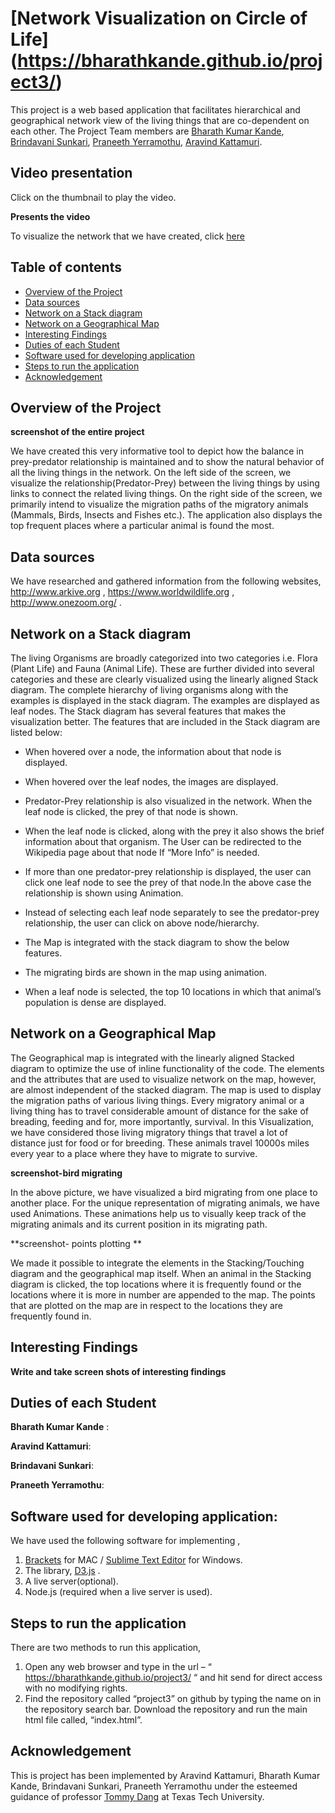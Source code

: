 # [Network Visualization on Circle of Life] (https://bharathkande.github.io/project3/)

This project is a web based application that facilitates hierarchical and geographical network view of the living things that are co-dependent on each other. The Project Team members are [Bharath Kumar Kande](https://github.com/bharathkande), [Brindavani Sunkari](https://github.com/Brindavani), [Praneeth Yerramothu](https://github.com/praneethyerramothu), [Aravind Kattamuri](https://github.com/aravindkattamuri).

## Video presentation
Click on the thumbnail to play the video.

**Presents the video**


To visualize the network that we have created, click [here](https://bharathkande.github.io/project3/)

## Table of contents

- [Overview of the Project](#Overview-of-the-project)
- [Data sources](#data-sources)
- [Network on a Stack diagram](#Network-on-a-stack)
- [Network on a Geographical Map](#Network-on-a-Geographical-Map)
- [Interesting Findings](#Interesting-Findings)
- [Duties of each Student](#Duties-of-each-Student)
- [Software used for developing application](#Software-used-for-developing-application)
- [Steps to run the application](#Steps-to-run-the-application)
- [Acknowledgement](#Acknowledgement)



## Overview of the Project

**screenshot of the entire project**

We have created this very informative tool to depict how the balance in prey-predator relationship is maintained and to show the natural behavior of all the living things in the network. On the left side of the screen, we visualize the relationship(Predator-Prey) between the living things by using links to connect the related living things. On the right side of the screen, we primarily intend to visualize the migration paths of the migratory animals (Mammals, Birds, Insects and Fishes etc.). The application also displays the top frequent places where a particular animal is found the most.

## Data sources
We have researched and gathered information from the following websites,
http://www.arkive.org ,
https://www.worldwildlife.org ,
http://www.onezoom.org/ .

## Network on a Stack diagram

The living Organisms are broadly categorized into two categories i.e. Flora (Plant Life) and Fauna (Animal Life). These are further divided into several categories and these are clearly visualized using the linearly aligned Stack diagram. The complete hierarchy of living organisms along with the examples is displayed in the stack diagram. The examples are displayed as leaf nodes. The Stack diagram has several features that makes the visualization better.
The features that are included in the Stack diagram are listed below:

- When hovered over a node, the information about that node is displayed. 
- When hovered over the leaf nodes, the images are displayed.
- Predator-Prey relationship is also visualized in the network.
   When the leaf node is clicked, the prey of that node is shown.
- When the leaf node is clicked, along with the prey it also shows the brief   information about that organism. The User can be redirected to the Wikipedia page about that node If “More Info” is needed.
- If more than one predator-prey relationship is displayed, the user can click one leaf node to see the prey of that node.In the above case the relationship is shown using Animation.

- Instead of selecting each leaf node separately to see the predator-prey relationship, the user can click on above node/hierarchy.
- The Map is integrated with the stack diagram to show the below features.
 - The migrating birds are shown in the map using animation.
 -  When a leaf node is selected, the top 10 locations in which that animal’s population is dense are displayed.



## Network on a Geographical Map

The Geographical map is integrated with the linearly aligned Stacked diagram to optimize the use of inline functionality of the code. The elements and the attributes that are used to visualize network on the map, however, are almost independent of the stacked diagram. 
The map is used to display the migration paths of various living things. Every migratory animal or a living thing has to travel considerable amount of distance for the sake of breading, feeding and for, more importantly, survival. In this Visualization, we have considered those living migratory things that travel a lot of distance just for food or for breeding. These animals travel 10000s miles every year to a place where they have to migrate to survive.

**screenshot-bird migrating**

In the above picture, we have visualized a bird migrating from one place to another place. For the unique representation of migrating animals, we have used Animations. These animations help us to visually keep track of the migrating animals and its current position in its migrating path.


**screenshot- points plotting **

We made it possible to integrate the elements in the Stacking/Touching diagram and the geographical map itself. When an animal in the Stacking diagram is clicked, the top locations where it is frequently found or the locations where it is more in number are appended to the map. The points that are plotted on the map are in respect to the locations they are frequently found in.


## Interesting Findings	

**Write and take screen shots of interesting findings**


## Duties of each Student

**Bharath Kumar Kande** :

**Aravind Kattamuri**:

**Brindavani Sunkari**:

**Praneeth Yerramothu**:


## Software used for developing application:

We have used the following software for implementing ,

1.	[Brackets](http://brackets.io/) for MAC / [Sublime Text Editor](https://www.sublimetext.com/) for Windows.
2.	The library, [D3.js](https://d3js.org/) .
3.	A live server(optional).
4.	Node.js (required when a live server is used).


## Steps to run the application

There are two methods to run this application,

1.	Open any web browser and type in the url – “ https://bharathkande.github.io/project3/ “ and hit send for direct access with no modifying rights.
2.	Find the repository called “project3” on github by typing the name on in the repository search bar. Download the repository and run the main html file called, “index.html”.


## Acknowledgement

This is project has been implemented by Aravind Kattamuri, Bharath Kumar Kande, Brindavani Sunkari, Praneeth Yerramothu under the esteemed guidance of professor [Tommy Dang](https://github.com/Tommy-Dang) at Texas Tech University.
